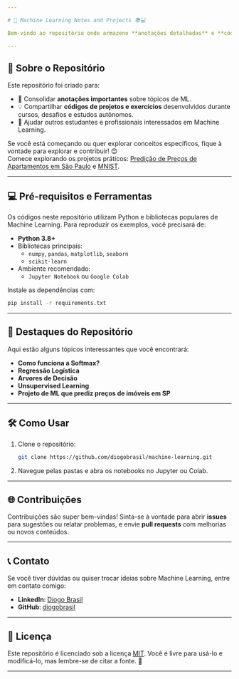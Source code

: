 ```yaml
---

# 🚀 Machine Learning Notes and Projects 📚💻

Bem-vindo ao repositório onde armazeno **anotações detalhadas** e **códigos práticos** que desenvolvi durante meus estudos em **Machine Learning (ML)**. Aqui você encontrará uma mistura de teoria, exemplos práticos e insights úteis para quem também está aprendendo ou quer revisitar conceitos importantes.

---
```


## 📑 Sobre o Repositório

Este repositório foi criado para:
- 📘 Consolidar **anotações importantes** sobre tópicos de ML.
- 💡 Compartilhar **códigos de projetos e exercícios** desenvolvidos durante cursos, desafios e estudos autônomos.
- 🤝 Ajudar outros estudantes e profissionais interessados em Machine Learning.

Se você está começando ou quer explorar conceitos específicos, fique à vontade para explorar e contribuir! 😊  
Comece explorando os projetos práticos: [Predição de Preços de Apartamentos em São Paulo](./project-apartment-price-prediction/apartment-price-prediction.ipynb) e [MNIST](./mnist/mnist.ipynb).

---

## 💻 Pré-requisitos e Ferramentas

Os códigos neste repositório utilizam Python e bibliotecas populares de Machine Learning. Para reproduzir os exemplos, você precisará de:

- **Python 3.8+**
- Bibliotecas principais:
  - `numpy`, `pandas`, `matplotlib`, `seaborn`
  - `scikit-learn`
- Ambiente recomendado:
  - `Jupyter Notebook` ou `Google Colab`

Instale as dependências com:
```bash
pip install -r requirements.txt
```

---

## 🌟 Destaques do Repositório

Aqui estão alguns tópicos interessantes que você encontrará:

- **Como funciona a Softmax?**
- **Regressão Logística**
- **Arvores de Decisão**
- **Unsupervised Learning**
- **Projeto de ML que prediz preços de imóveis em SP**

---

## 🛠️ Como Usar

1. Clone o repositório:
   ```bash
   git clone https://github.com/diogobrasil/machine-learning.git
   ```
2. Navegue pelas pastas e abra os notebooks no Jupyter ou Colab.

---

## 🌐 Contribuições

Contribuições são super bem-vindas! Sinta-se à vontade para abrir **issues** para sugestões ou relatar problemas, e envie **pull requests** com melhorias ou novos conteúdos.

---

## 📞 Contato

Se você tiver dúvidas ou quiser trocar ideias sobre Machine Learning, entre em contato comigo:

- **LinkedIn**: [Diogo Brasil](https://www.linkedin.com/in/diogo-brasil-da-silva-b55482257)
- **GitHub**: [diogobrasil](https://github.com/diogobrasil)

---

## 📜 Licença

Este repositório é licenciado sob a licença [MIT](LICENSE). Você é livre para usá-lo e modificá-lo, mas lembre-se de citar a fonte. 🌟

---
